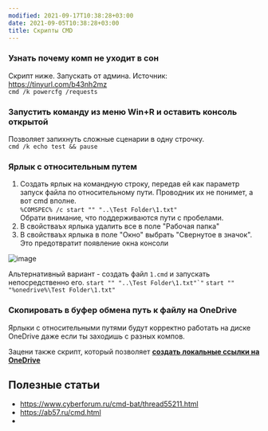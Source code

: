 ```yaml
---
modified: 2021-09-17T10:38:28+03:00
date: 2021-09-05T10:38:28+03:00
title: Скрипты CMD
---
```


### Узнать почему комп не уходит в сон
Скрипт ниже. Запускать от админа. Источник: <https://tinyurl.com/b43nh2mz>  
```cmd /k powercfg /requests```

### Запустить команду из меню Win+R и оставить консоль открытой
Позволяет запихнуть сложные сценарии в одну строчку.   
```cmd /k echo test && pause```

### Ярлык с относительным путем
1. Создать ярлык на командную строку, передав ей как параметр запуск файла по относительному пути. Проводник их не понимет, а вот cmd вполне.   
```%COMSPEC% /c start "" "..\Test Folder\1.txt"```   
Обрати внимание, что поддерживаются пути с пробелами.
2. В свойстваъх ярлыка удалить все в поле "Рабочая папка"
3. В свойстваъх ярлыка в поле "Окно" выбрать "Свернутое в значок". Это предотвратит появление окна консоли

![image](https://user-images.githubusercontent.com/17731587/140293941-fea0b2c8-0f0f-432c-8fad-9753c99496df.png)

Альтернативный вариант - создать файл ```1.cmd``` и запускать непосредственно его.
```start "" "..\Test Folder\1.txt"`"```
```start "" "%onedrive%\Test Folder\1.txt"```

### Скопировать в буфер обмена путь к файлу на OneDrive
Ярлыки с относительными путями будут корректно работать на диске OneDrive даже если ты заходишь с разных компов.

Зацени также скрипт, который позволяет [**создать локальные ссылки на OneDrive**](../projects/onedrive-local-link.md)


## Полезные статьи
- <https://www.cyberforum.ru/cmd-bat/thread55211.html>
- <https://ab57.ru/cmd.html>
- 
